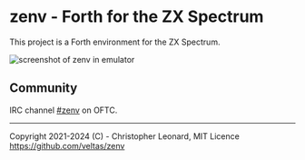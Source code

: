 zenv - Forth for the ZX Spectrum
================================

This project is a Forth environment for the ZX Spectrum.

![screenshot of zenv in emulator](https://i.imgur.com/trGIH86.png)

Community
---------

IRC channel [#zenv](https://webchat.oftc.net/?channels=#zenv) on OFTC.

--------------------------------------------------------------------------------

Copyright 2021-2024 (C) - Christopher Leonard, MIT Licence  
https://github.com/veltas/zenv

